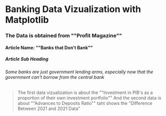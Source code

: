 # Banking Data Vizualization with Matplotlib
### The Data is obtained from ""Profit Magazine"" 

#### Article Name: ""Banks that Don't Bank""

##### Article Sub Heading
###### Some banks are just government lending arms, especially now that the government can't borrow from the central bank


> The first data vizualization is about the ""Investment in PIB's as a proportion of their own investment portfolio""
> And the second data is about ""Advances to Deposits Ratio"" taht shows the "Difference Between 2021 and 2021 Data"
